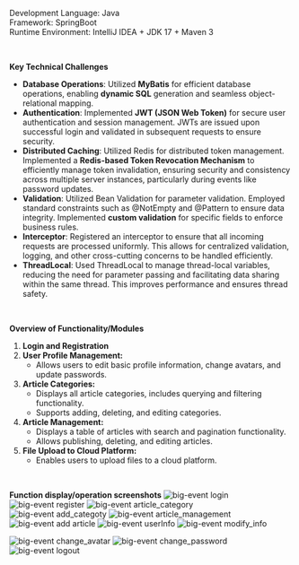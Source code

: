 
  Development Language: Java  
  Framework: SpringBoot  
  Runtime Environment:  IntelliJ IDEA + JDK 17 + Maven 3

<br/>

 **Key Technical Challenges** 
- **Database Operations**: Utilized **MyBatis** for efficient database operations, enabling **dynamic SQL** generation and seamless object-relational mapping.
- **Authentication**: Implemented **JWT (JSON Web Token)** for secure user authentication and session management. JWTs are issued upon successful login and validated in subsequent requests to ensure security.
- **Distributed Caching**: Utilized Redis for distributed token management. Implemented a **Redis-based Token Revocation Mechanism** to efficiently manage token invalidation, ensuring security and consistency across multiple server instances, particularly during events like password updates.
- **Validation**: Utilized Bean Validation for parameter validation. Employed standard constraints such as @NotEmpty and @Pattern to ensure data integrity. Implemented **custom validation** for specific fields to enforce business rules.
- **Interceptor**: Registered an interceptor to ensure that all incoming requests are processed uniformly. This allows for centralized validation, logging, and other cross-cutting concerns to be handled efficiently.
- **ThreadLocal**: Used ThreadLocal to manage thread-local variables, reducing the need for parameter passing and facilitating data sharing within the same thread. This improves performance and ensures thread safety.

<br/>

**Overview of Functionality/Modules**
1. **Login and Registration**
2. **User Profile Management:**
   - Allows users to edit basic profile information, change avatars, and update passwords.
3. **Article Categories:**
   - Displays all article categories, includes querying and filtering functionality.
   - Supports adding, deleting, and editing categories.
4. **Article Management:**
   - Displays a table of articles with search and pagination functionality.
   - Allows publishing, deleting, and editing articles.
5. **File Upload to Cloud Platform:**
   - Enables users to upload files to a cloud platform.

<br/>

**Function display/operation screenshots**
![big-event login](https://github.com/user-attachments/assets/d7f203e2-79b4-486d-b281-f794743ad094)
![big-event register](https://github.com/user-attachments/assets/252c50e7-9f0c-4f6b-a0d9-7bb24fb1b70a)
![big-event article_category](https://github.com/user-attachments/assets/6b760774-316a-4895-89a7-fde307f3fc55)
![big-event add_categoty](https://github.com/purpleziyi/BigEvent/assets/161695864/1b9801ed-2410-437e-8a0b-4b97b820c144)
![big-event article_management](https://github.com/user-attachments/assets/3de888cd-e3a9-4319-9d72-e3a034d13e01)
![big-event add article](https://github.com/user-attachments/assets/51469868-fead-4743-b881-f8a14e874fd4)
![big-event userInfo](https://github.com/user-attachments/assets/28c9f8a4-56c0-4736-bb3f-213b6e0c849e)
![big-event modify_info](https://github.com/user-attachments/assets/ff3dc914-510b-4da1-9afb-f400de456d4d)

![big-event change_avatar](https://github.com/user-attachments/assets/b4f402e6-17e8-44ea-ae46-50c21cb253d7)
![big-event change_password](https://github.com/user-attachments/assets/ef8a1bc3-d1a8-4b2c-92f7-2ce2b04d5eca)
![big-event logout](https://github.com/purpleziyi/BigEvent/assets/161695864/22f3a938-dff5-4bde-9dbd-e27a44cbe3d1)





